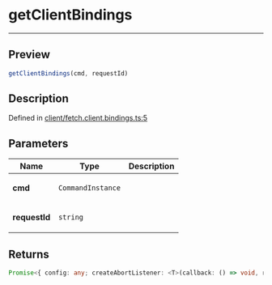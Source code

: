 
      
# getClientBindings

<div class="api-docs__separator" data-reactroot="">

---

</div><div class="api-docs__section">

## Preview

</div><div class="api-docs__preview fn">

```ts
getClientBindings(cmd, requestId)
```

</div><div class="api-docs__section">

## Description

</div><div class="api-docs__description"><span class="api-docs__do-not-parse">



</span></div><div class="api-docs__definition">

Defined in [client/fetch.client.bindings.ts:5](https://github.com/BetterTyped/hyper-fetch/blob/1a97772c/packages/core/src/client/fetch.client.bindings.ts#L5)

</div><div class="api-docs__section">

## Parameters

</div><div class="api-docs__parameters"><table><thead><tr><th>Name</th><th>Type</th><th>Description</th></tr></thead><tbody><tr param-data="cmd"><td>

**cmd**

</td><td>

`CommandInstance`

</td><td>



</td></tr><tr param-data="requestId"><td>

**requestId**

</td><td>

`string`

</td><td>



</td></tr></tbody></table></div><div class="api-docs__section">

## Returns

</div><div class="api-docs__returns">

```ts
Promise<{ config: any; createAbortListener: <T>(callback: () => void, resolve: (value: ClientResponseErrorType<ExtractError<T>>) => void) => () => void; fullUrl: string; getAbortController: () => AbortController; getRequestStartTimestamp: () => number; getResponseStartTimestamp: () => number; headers: HeadersInit; onAbortError: <T>(resolve: (value: ClientResponseErrorType<ExtractError<T>>) => void) => Promise<ClientResponseErrorType<ExtractError<T>>>; onBeforeRequest: () => void; onError: <T>(error: Error | ExtractError<T>, status: number, resolve: (value: ClientResponseErrorType<ExtractError<T>>) => void) => Promise<ClientResponseErrorType<ExtractError<T>>>; onRequestEnd: () => number; onRequestProgress: (progress: ProgressRequestDataType) => number; onRequestStart: (progress?: ProgressRequestDataType) => number; onResponseEnd: () => number; onResponseProgress: (progress: ProgressRequestDataType) => number; onResponseStart: (progress?: ProgressRequestDataType) => number; onSuccess: <T>(responseData: unknown, status: number, resolve: (value: ClientResponseErrorType<ExtractError<T>>) => void) => Promise<ClientResponseSuccessType<ExtractResponse<T>>>; onTimeoutError: <T>(resolve: (value: ClientResponseErrorType<ExtractError<T>>) => void) => Promise<ClientResponseErrorType<ExtractError<T>>>; onUnexpectedError: <T>(resolve: (value: ClientResponseErrorType<ExtractError<T>>) => void) => Promise<ClientResponseErrorType<ExtractError<T>>>; payload: string | FormData }>
```

</div>